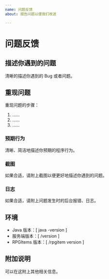 ```yaml
---
name: 问题反馈
about: 报告问题以便我们改进

---
```


# 问题反馈

## 描述你遇到的问题

清晰的描述你遇到的 Bug 或者问题。

## 重现问题

重现问题的步骤：

1. ……
2. ……
3. ……

### 预期行为

清晰、简洁地描述你预期的程序行为。

### 截图

如果合适，请附上截图以便更好地描述你遇到的问题。

### 日志

如果合适，请附上问题发生时的后台报错、日志。

## 环境

- Java 版本：[ java -version ]
- 服务端版本：[ /version ]
- RPGItems 版本：[ /rpgitem version ]

## 附加说明

可以在这附上其他相关信息。
